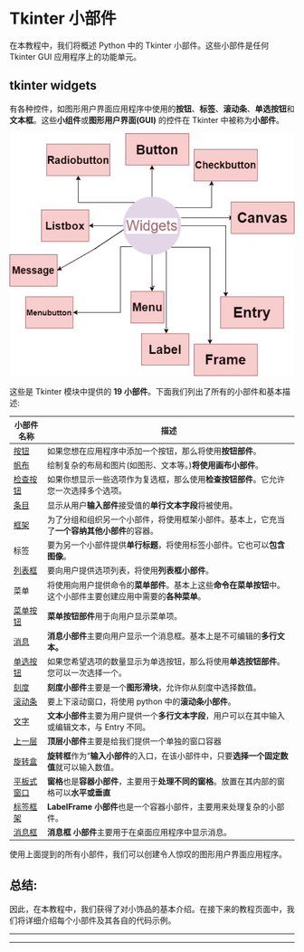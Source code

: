 # Tkinter 小部件

在本教程中，我们将概述 Python 中的 Tkinter 小部件。这些小部件是任何 Tkinter GUI 应用程序上的功能单元。

## tkinter widgets

有各种控件，如图形用户界面应用程序中使用的**按钮**、**标签**、**滚动条**、**单选按钮**和**文本框**。这些**小组件**或**图形用户界面(GUI)** 的控件在 Tkinter 中被称为**小部件**。

![Python Tkintor Widgets](img/6f86791174a9a0ddd02f33420ce4e3bc.png)

这些是 Tkinter 模块中提供的 **19 小部件**。下面我们列出了所有的小部件和基本描述:

| **小部件名称** | **描述** |
| --- | --- |
| [按钮](http://studytonight.com/tkinter/python-tkinter-button-widget) | 如果您想在应用程序中添加一个按钮，那么将使用**按钮部件**。 |
| [帆布](http://studytonight.com/tkinter/python-tkinter-canvas-widget) | 绘制复杂的布局和图片(如图形、文本等。)**将使用画布小部件**。 |
| [检查按钮](http://studytonight.com/tkinter/python-tkinter-checkbutton-widget) | 如果你想显示一些选项作为复选框，那么使用**检查按钮部件**。它允许您一次选择多个选项。 |
| [条目](http://studytonight.com/tkinter/python-tkinter-entry-widget) | 显示从用户**输入部件**接受值的**单行文本字段**将被使用。 |
| [框架](http://studytonight.com/tkinter/python-tkinter-frame-widget) | 为了分组和组织另一个小部件，将使用框架小部件。基本上，它充当了**一个容纳其他小部件**的容器。 |
| 标签 | 要为另一个小部件提供**单行标题**，将使用标签小部件。它也可以**包含图像**。 |
| [列表框](http://studytonight.com/tkinter/python-tkinter-listbox-widget) | 要向用户提供选项列表，将使用**列表框小部件**。 |
| 菜单 | 将使用向用户提供命令的**菜单部件**。基本上这些**命令在菜单按钮**中。这个小部件主要创建应用中需要的**各种菜单**。 |
| [菜单按钮](http://studytonight.com/tkinter/python-tkinter-menubutton-widget) | **菜单按钮部件**用于向用户显示菜单项。 |
| [消息](http://studytonight.com/tkinter/python-tkinter-message-widget) | **消息小部件**主要向用户显示一个消息框。基本上是不可编辑的**多行文本。** |
| [单选按钮](http://studytonight.com/tkinter/python-tkinter-radiobutton-widget) | 如果您希望选项的数量显示为单选按钮，那么将使用**单选按钮部件**。您可以一次选择一个。 |
| [刻度](http://studytonight.com/tkinter/python-tkinter-scale-widget) | **刻度小部件**主要是一个**图形滑块**，允许你从刻度中选择数值。 |
| [滚动条](http://studytonight.com/tkinter/python-tkinter-scrollbar-widget) | 要上下滚动窗口，将使用 python 中的**滚动条小部件**。 |
| [文字](http://studytonight.com/tkinter/python-tkinter-text-widget) | **文本小部件**主要为用户提供一个**多行文本字段**，用户可以在其中输入或编辑文本，与 Entry 不同。 |
| [上一层](http://studytonight.com/tkinter/python-tkinter-toplevel-widget) | **顶层小部件**主要是给我们提供一个单独的窗口容器 |
| [旋转盒](http://studytonight.com/tkinter/python-tkinter-spinbox-widget) | **旋转框**作为“**输入小部件**的入口，在该小部件中，只要**选择一个固定数值**就可以输入数值。 |
| [平板式窗口](http://studytonight.com/tkinter/python-tkinter-panedwindow-widget) | **窗格**也是**容器小部件**，主要用于**处理不同的窗格**。放置在其内部的窗格可以**水平或垂直** |
| [标签框架](http://studytonight.com/tkinter/python-tkinter-labelframe-widget) | **LabelFrame 小部件**也是一个容器小部件，主要用来处理复杂的小部件。 |
| [消息框](http://studytonight.com/tkinter/python-tkinter-messagebox) | **消息框** **小部件**主要用于在桌面应用程序中显示消息。 |

使用上面提到的所有小部件，我们可以创建令人惊叹的图形用户界面应用程序。

## 总结:

因此，在本教程中，我们获得了对小饰品的基本介绍。在接下来的教程页面中，我们将详细介绍每个小部件及其各自的代码示例。

* * *

* * *